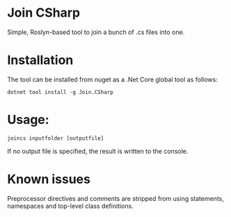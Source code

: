 # Join CSharp

Simple, Roslyn-based tool to join a bunch of .cs files into one.

# Installation

The tool can be installed from nuget as a .Net Core global tool as follows:

    dotnet tool install -g Join.CSharp

# Usage:

    joincs inputfolder [outputfile]

If no output file is specified, the result is written to the console.

# Known issues

Preprocessor directives and comments are stripped from using statements, namespaces and top-level class definitions.
